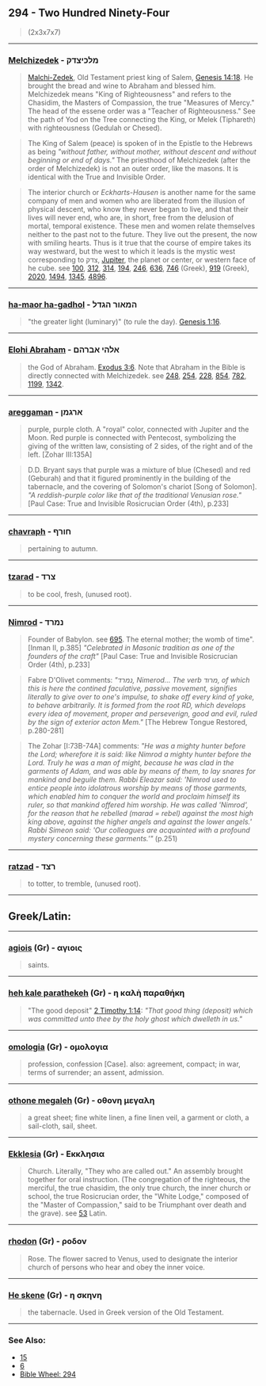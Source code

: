 ## 294 - Two Hundred Ninety-Four
> (2x3x7x7)

---

### [Melchizedek](/keys/MLKITzDQ) - מלכיצדק
> [Malchi-Zedek](/keys/MLKI.TzDQ), Old Testament priest king of Salem, [Genesis 14:18](http://biblehub.com/genesis/14-18.htm). He brought the bread and wine to Abraham and blessed him. Melchizedek means "King of Righteousness" and refers to the Chasidim, the Masters of Compassion, the true "Measures of Mercy." The head of the essene order was a "Teacher of Righteousness." See the path of Yod on the Tree connecting the King, or Melek (Tiphareth) with righteousness (Gedulah or Chesed).

> The King of Salem (peace) is spoken of in the Epistle to the Hebrews as being *"without father, without mother, without descent and without beginning or end of days."* The priesthood of Melchizedek (after the order of Melchizedek) is not an outer order, like the masons. It is identical with the True and Invisible Order.

> The interior church or _Eckharts-Hausen_ is another name for the same company of men and women who are liberated from the illusion of physical descent, who know they never began to live, and that their lives will never end, who are, in short, free from the delusion of mortal, temporal existence. These men and women relate themselves neither to the past not to the future. They live out the present, the now with smiling hearts. Thus is it true that the course of empire takes its way westward, but the west to which it leads is the mystic west corresponding to צדק, [Jupiter](/keys/TzDQ), the planet or center, or western face of he cube. see [100](100), [312](312), [314](314), [194](194), [246](246), [636](636), [746](746) (Greek), [919](919) (Greek), [2020](2020), [1494](1494), [1345](1345), [4896](4896).

---

### [ha-maor ha-gadhol](/keys/HMAVR.HGDL) - המאור הגדל
> "the greater light (luminary)" (to rule the day). [Genesis 1:16](http://biblehub.com/genesis/1-16.htm).

---

### [Elohi Abraham](/keys/ALHI.ABRHM) - אלהי אברהם
> the God of Abraham. [Exodus 3:6](http://biblehub.com/exodus/3-6.htm). Note that Abraham in the Bible is directly connected with Melchizedek. see [248](248), [254](254), [228](228), [854](854), [782](782), [1199](1199), [1342](1342).

---

### [areggaman](/keys/ARGMN) - ארגמן
> purple, purple cloth. A "royal" color, connected with Jupiter and the Moon. Red purple is connected with Pentecost, symbolizing the giving of the written law, consisting of 2 sides, of the right and of the left. [Zohar III:135A]

>  D.D. Bryant says that purple was a mixture of blue (Chesed) and red (Geburah) and that it figured prominently in the building of the tabernacle, and the covering of Solomon's chariot [Song of Solomon]. *"A reddish-purple color like that of the traditional Venusian rose."* [Paul Case: True and Invisible Rosicrucian Order (4th), p.233]

---

### [chavraph](/keys/ChVRP) - חורף
> pertaining to autumn.

---

### [tzarad](/keys/TzRD) - צרד
> to be cool, fresh, (unused root).

---

### [Nimrod](/keys/NMRD) - נמרד
> Founder of Babylon. see [695](695). The eternal mother; the womb of time". [Inman II, p.385] *"Celebrated in Masonic tradition as one of the founders of the craft"* [Paul Case: True and Invisible Rosicrucian Order (4th), p.233]

> Fabre D'Olivet comments: *"נמרד, Nimerod... The verb מרוד, of which this is here the contined faculative, passive movement, signifies literally to give over to one's impulse, to shake off every kind of yoke, to behave arbitrarily. It is formed from the root RD, which develops every idea of movement, proper and perseverign, good and evil, ruled by the sign of exterior acton Mem."* [The Hebrew Tongue Restored, p.280-281]

> The Zohar [I:73B-74A] comments: *"He was a mighty hunter before the Lord; wherefore it is said: like Nimrod a mighty hunter before the Lord. Truly he was a man of might, because he was clad in the garments of Adam, and was able by means of them, to lay snares for mankind and beguile them. Rabbi Eleazar said: 'Nimrod used to entice people into idolatrous worship by means of those garments, which enabled him to conquer the world and proclaim himself its ruler, so that mankind offered him worship. He was called 'Nimrod', for the reason that he rebelled (marad = rebel) against the most high king above, against the higher angels and against the lower angels.' Rabbi Simeon said: 'Our colleagues are acquainted with a profound mystery concerning these garments.'"* (p.251)

---

### [ratzad](/keys/RTzD) - רצד
> to totter, to tremble, (unused root).

---

## Greek/Latin:

---

### [agiois](/greek?word=agiois) (Gr) - αγιοις
> saints.

---

### [heh kale parathekeh](/greek?word=h+kalh+parathhkh) (Gr) - η καλὴ παραθήκη
> "The good deposit" [2 Timothy 1:14](http://biblehub.com/2_timothy/1-14.htm): *"That good thing (deposit) which was committed unto thee by the holy ghost which dwelleth in us."*

---

### [omologia](/greek?word=omologia) (Gr) - ομολογια
> profession, confession [Case]. also: agreement, compact; in war, terms of surrender; an assent, admission.

---

### [othone megaleh](/greek?word=othonh+megalh) (Gr) - οθονη μεγαλη
> a great sheet; fine white linen, a fine linen veil, a garment or cloth, a sail-cloth, sail, sheet.

---

### [Ekklesia](/greek?word=ekklhsia) (Gr) - Εκκλησια
> Church. Literally, "They who are called out." An assembly brought together for oral instruction. (The congregation of the righteous, the merciful, the true chasidim, the only true church, the inner church or school, the true Rosicrucian order, the "White Lodge," composed of the "Master of Compassion," said to be Triumphant over death and the grave). see [53](53) Latin.

---

### [rhodon](/greek?word=rodon) (Gr) - ροδον
> Rose. The flower sacred to Venus, used to designate the interior church of persons who hear and obey the inner voice.

---

### [He skene](/greek?word=h+skhnh) (Gr) - η σκηνη
> the tabernacle. Used in Greek version of the Old Testament.

---

### See Also:

- [15](15)
- [6](6)
- [Bible Wheel: 294](https://www.biblewheel.com//GR/GR_Database.php?SearchBy_Gematria=294)
